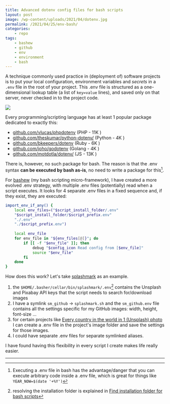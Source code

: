 ```yaml
---
title: Advanced dotenv config files for bash scripts
layout: post
image: /wp-content/uploads/2021/04/dotenv.jpg
permalink: /2021/04/25/env-bash/
categories:
    - repo
tags:
    - bashew
    - github
    - env
    - environment
    - bash
---
```

A technique commonly used practice in (deployment of) software projects is to put your local configuration, environment variables and _secrets_ in a `.env` file in the root of your project. This .env file is structured as a one-dimensional lookup table (a list of `key=value` lines), and saved only on that server, never checked in to the project code.

![](/wp-content/uploads/2021/04/dotenv.jpg)

Every programming/scripting language has at least 1 popular package dedicated to exactly this:

* [github.com/vlucas/phpdotenv](https://github.com/vlucas/phpdotenv) (PHP - 11K <i class="fas fa-star"></i>)
* [github.com/theskumar/python-dotenv/](https://github.com/theskumar/python-dotenv/) (Python - 4K <i class="fas fa-star"></i>)
* [github.com/bkeepers/dotenv](https://github.com/bkeepers/dotenv) (Ruby - 6K <i class="fas fa-star"></i>)
* [github.com/joho/godotenv](https://github.com/joho/godotenv) (Golang - 4K <i class="fas fa-star"></i>)
* [github.com/motdotla/dotenv/](https://github.com/motdotla/dotenv/) (JS - 13K <i class="fas fa-star"></i>)

There is, however, no such package for bash. The reason is that the .env syntax **can be executed by bash as-is**, no need to write a package for this[^a]. 

[^a]: Executing a .env file in bash has the advantage/danger that you can execute arbitrary code inside a .env file, which is great for things like `YEAR_NOW=$(date '+%Y')`

For [bashew](https://github.com/pforret/bashew) (my bash scripting micro-framework), I have created a more evolved .env strategy, with multiple .env files (potentially) read when a script executes. It looks for 4 separate .env files in a fixed sequence and, if they exist, they are executed:


```bash
import_env_if_any() {
    local env_files=("$script_install_folder/.env"
    "$script_install_folder/$script_prefix.env" 
    "./.env" 
    "./$script_prefix.env")
    
    local env_file
    for env_file in "${env_files[@]}"; do
        if [[ -f "$env_file" ]]; then
            debug "$config_icon Read config from [$env_file]"
            source "$env_file"
        fi
    done
}
```
How does this work? Let's take [splashmark](https://github.com/pforret/splashmark) as an example.

1. the `$HOME/.basher/cellar/bin/splashmark/.env`[^b] contains the Unsplash and Pixabay API keys that the script needs to search for/download images
2. I have a symlink `sm_github` -> `splashmark.sh` and the `sm_github.env` file contains all the settings specific for my GitHub images: width, height, font-size ...
3. for certain projects like [Every country in the world in 1 (Unsplash) photo](https://blog.forret.com/2021/02/14/every-country-in-the-world-in-1-unsplash-photo/) I can create a .env file in the project's image folder and save the settings for those images.
4. I could have separate .env files for separate symlinked aliases.

I have found having this flexibility in every script I create makes life really easier.

[^b]: resolving the installation folder is explained in [Find installation folder for bash scripts](/2021/04/24/installation-folder/)

---
